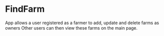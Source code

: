 # FindFarm
App allows a user registered as a farmer to add, update and delete farms as owners
Other users can then view these farms on the main page.
